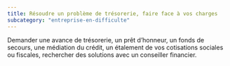 ```yaml
---
title: Résoudre un problème de trésorerie, faire face à vos charges
subcategory: "entreprise-en-difficulte"
---
```


Demander une avance de trésorerie, un prêt d’honneur, un fonds de secours, une médiation du crédit, un étalement de vos cotisations sociales ou fiscales, rechercher des solutions avec un conseiller financier.
